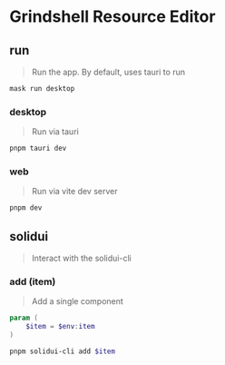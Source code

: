# Grindshell Resource Editor

## run

> Run the app. By default, uses tauri to run

```sh
mask run desktop
```

### desktop

> Run via tauri

```sh
pnpm tauri dev
```

### web

> Run via vite dev server

```sh
pnpm dev
```

## solidui

> Interact with the solidui-cli

### add (item)

> Add a single component

```powershell
param (
    $item = $env:item
)

pnpm solidui-cli add $item
```
